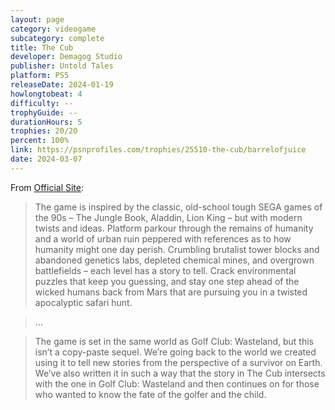 ```yaml
---
layout: page
category: videogame
subcategory: complete
title: The Cub
developer: Demagog Studio
publisher: Untold Tales
platform: PS5
releaseDate: 2024-01-19
howlongtobeat: 4
difficulty: --
trophyGuide: --
durationHours: 5
trophies: 20/20
percent: 100%
link: https://psnprofiles.com/trophies/25510-the-cub/barrelofjuice
date: 2024-03-07
---
```


From [Official Site](https://untoldtales.games/games/the-cub/):

> The game is inspired by the classic, old-school tough SEGA games of the 90s – The Jungle Book, Aladdin, Lion King – but with modern twists and ideas. Platform parkour through the remains of humanity and a world of urban ruin peppered with references as to how humanity might one day perish. Crumbling brutalist tower blocks and abandoned genetics labs, depleted chemical mines, and overgrown battlefields – each level has a story to tell. Crack environmental puzzles that keep you guessing, and stay one step ahead of the wicked humans back from Mars that are pursuing you in a twisted apocalyptic safari hunt.

> …

> The game is set in the same world as Golf Club: Wasteland, but this isn’t a copy-paste sequel. We’re going back to the world we created using it to tell new stories from the perspective of a survivor on Earth. We’ve also written it in such a way that the story in The Cub intersects with the one in Golf Club: Wasteland and then continues on for those who wanted to know the fate of the golfer and the child.
